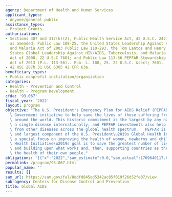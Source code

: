 ```yaml
---
agency: Department of Health and Human Services
applicant_types:
- Anyone/general public
assistance_types:
- Project Grants
authorizations:
- Sections 307 and 317(k)(2), Public Health Service Act, 42 U.S.C. 242I and 247b(k)(2)
  as amended; Public Law 108-25, the United States Leadership Against HIV/AIDS, Tuberculosis
  and Malaria Act of 2003 Public Law 110-293, the Tom Lantos and Henry J. Hyde United
  States Global Leadership Against HIV/AIDS, Tuberculosis, and Malaria Reauthorization
  Act of 2008, 22 U.S.C 7601; and Public Law 113-56 PEPFAR Stewardship and Oversight
  Act of 2013 (P.L. 113-56).. Pub. L. 108, 25. 22 U.S.C. &sect; 7601.
- 42 USC 287b 31 USC 6305 42 CFR 63a.
beneficiary_types:
- Public nonprofit institution/organization
categories:
- Health - Prevention and Control
- Health - Program Development
cfda: '93.067'
fiscal_year: '2022'
layout: program
objective: "The U.S. President's Emergency Plan for AIDS Relief (PEPFAR) is the U.S.\
  \ Government initiative to help save the lives of those suffering from HIV/AIDS\
  \ around the world. This historic commitment is the largest by any nation to combat\
  \ a single disease internationally, and PEPFAR investments also help alleviate suffering\
  \ from other diseases across the global health spectrum.   PEPFAR is the cornerstone\
  \ and largest component of the U.S. President\u2019s Global Health Initiative. With\
  \ a special focus on improving the health of women, newborns and children, the Global\
  \ Health Initiative\u2019s goal is to save the greatest number of lives by increasing\
  \ and building upon what works and, then, supporting countries as they work to improve\
  \ the health of their own people."
obligations: '[{"x":"2022","sam_estimate":0.0,"sam_actual":1769640117.0,"usa_spending_actual":1922635860.41},{"x":"2023","sam_estimate":1665000000.0,"sam_actual":0.0,"usa_spending_actual":795203804.1},{"x":"2024","sam_estimate":1700000000.0,"sam_actual":0.0,"usa_spending_actual":0.0}]'
permalink: /program/93.067.html
popular_name: ''
results: []
sam_url: https://sam.gov/fal/8ddfd845ed5342ac85f019f26d52fe07/view
sub-agency: Centers for Disease Control and Prevention
title: Global AIDS
---
```

